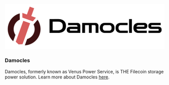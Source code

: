 
![damocles](../.vuepress/public/damocles-banner.jpg)

### Damocles

Damocles, formerly known as Venus Power Service, is THE Filecoin storage power solution. Learn more about Damocles [here](https://damocles.venus-fil.io/). 
